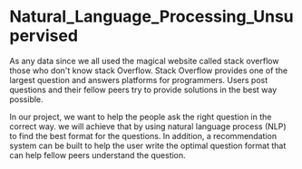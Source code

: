 # Natural_Language_Processing_Unsupervised
As any data since we all used the magical website called stack overflow those who don't know stack Overflow. Stack Overflow provides one of the largest question and answers platforms for programmers. Users post questions and their fellow peers try to provide solutions in the best way possible.

 In our project, we want to help the people ask the right question in the correct way. we will achieve that by using natural language process (NLP) to find the best format for the questions. In addition, a  recommendation system can be built to help the user write the optimal question format that can help fellow peers understand the question.
